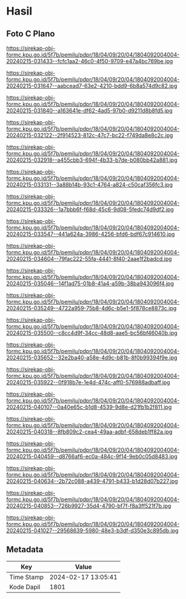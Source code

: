 # Hasil

## Foto C Plano

https://sirekap-obj-formc.kpu.go.id/5f7b/pemilu/pdpr/18/04/09/20/04/1804092004004-20240215-031433--fcfc1aa2-46c0-4f50-9709-e47a4bc769be.jpg

https://sirekap-obj-formc.kpu.go.id/5f7b/pemilu/pdpr/18/04/09/20/04/1804092004004-20240215-031647--aabcead7-63e2-4210-bdd9-6b8a574d9c82.jpg

https://sirekap-obj-formc.kpu.go.id/5f7b/pemilu/pdpr/18/04/09/20/04/1804092004004-20240215-031840--a163641e-df62-4ad5-97b0-d9211d8b8fd5.jpg

https://sirekap-obj-formc.kpu.go.id/5f7b/pemilu/pdpr/18/04/09/20/04/1804092004004-20240215-032122--2f914523-812c-47c7-bc22-f749da8e8c2c.jpg

https://sirekap-obj-formc.kpu.go.id/5f7b/pemilu/pdpr/18/04/09/20/04/1804092004004-20240215-032918--a455cbb3-694f-4b33-b7de-b080bb42a881.jpg

https://sirekap-obj-formc.kpu.go.id/5f7b/pemilu/pdpr/18/04/09/20/04/1804092004004-20240215-033131--3a88b14b-93c1-4764-a824-c50caf356fc3.jpg

https://sirekap-obj-formc.kpu.go.id/5f7b/pemilu/pdpr/18/04/09/20/04/1804092004004-20240215-033326--1a7bbb6f-f68d-45c6-9d08-5fedc74d9df2.jpg

https://sirekap-obj-formc.kpu.go.id/5f7b/pemilu/pdpr/18/04/09/20/04/1804092004004-20240215-033547--441a624a-3986-4256-bfd6-bdf67c914610.jpg

https://sirekap-obj-formc.kpu.go.id/5f7b/pemilu/pdpr/18/04/09/20/04/1804092004004-20240215-034604--79fac222-55fa-4441-8f40-2aae1f2badcd.jpg

https://sirekap-obj-formc.kpu.go.id/5f7b/pemilu/pdpr/18/04/09/20/04/1804092004004-20240215-035046--14f1ad75-01b8-41a4-a59b-38ba943096f4.jpg

https://sirekap-obj-formc.kpu.go.id/5f7b/pemilu/pdpr/18/04/09/20/04/1804092004004-20240215-035249--4722a959-75b8-4d6c-b5e1-5f878ce8873c.jpg

https://sirekap-obj-formc.kpu.go.id/5f7b/pemilu/pdpr/18/04/09/20/04/1804092004004-20240215-035500--c8cc4d9f-34cc-48d8-aae5-bc56bf46040b.jpg

https://sirekap-obj-formc.kpu.go.id/5f7b/pemilu/pdpr/18/04/09/20/04/1804092004004-20240215-035652--32e2ba40-a58e-4d9c-b81b-8f0b99394f9e.jpg

https://sirekap-obj-formc.kpu.go.id/5f7b/pemilu/pdpr/18/04/09/20/04/1804092004004-20240215-035922--0f918b7e-1e4d-474c-aff0-576988adbaff.jpg

https://sirekap-obj-formc.kpu.go.id/5f7b/pemilu/pdpr/18/04/09/20/04/1804092004004-20240215-040107--0a40e65c-b1d8-4539-9d8e-d21fb1b2f811.jpg

https://sirekap-obj-formc.kpu.go.id/5f7b/pemilu/pdpr/18/04/09/20/04/1804092004004-20240215-040318--8fb809c2-cea4-49aa-adbf-658deb1ff82a.jpg

https://sirekap-obj-formc.kpu.go.id/5f7b/pemilu/pdpr/18/04/09/20/04/1804092004004-20240215-040459--d8766af6-ec0a-484c-9f14-9eb0c05d8483.jpg

https://sirekap-obj-formc.kpu.go.id/5f7b/pemilu/pdpr/18/04/09/20/04/1804092004004-20240215-040634--2b72c088-a439-4791-b433-b1d28d07b227.jpg

https://sirekap-obj-formc.kpu.go.id/5f7b/pemilu/pdpr/18/04/09/20/04/1804092004004-20240215-040853--726b9927-35d4-4790-bf7f-f8a3ff521f7b.jpg

https://sirekap-obj-formc.kpu.go.id/5f7b/pemilu/pdpr/18/04/09/20/04/1804092004004-20240215-041027--29568639-5980-48e3-b3df-d350e3c895db.jpg


## Metadata

| Key        | Value               |
| ---------- | ------------------- |
| Time Stamp | 2024-02-17 13:05:41 |
| Kode Dapil | 1801                |



